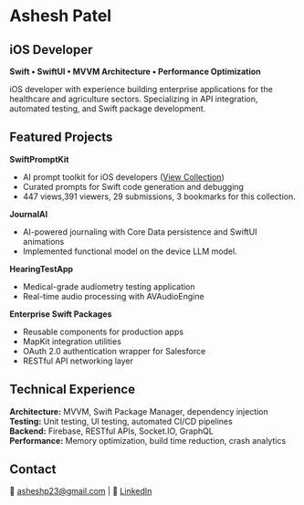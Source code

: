# Ashesh Patel
## iOS Developer

**Swift • SwiftUI • MVVM Architecture • Performance Optimization**

iOS developer with experience building enterprise applications for the healthcare and agriculture sectors. Specializing in API integration, automated testing, and Swift package development.

## Featured Projects

**SwiftPromptKit** 
- AI prompt toolkit for iOS developers ([View Collection](https://gudprompt.com/c/swiftassist-ios-developer-s-ai-12009140))
- Curated prompts for Swift code generation and debugging
- 447 views,391 viewers, 29 submissions, 3 bookmarks for this collection.

**JournalAI** 
- AI-powered journaling with Core Data persistence and SwiftUI animations
- Implemented functional model on the device LLM model.

**HearingTestApp** 
- Medical-grade audiometry testing application
- Real-time audio processing with AVAudioEngine  

**Enterprise Swift Packages** 
- Reusable components for production apps
- MapKit integration utilities
- OAuth 2.0 authentication wrapper for Salesforce
- RESTful API networking layer

## Technical Experience

**Architecture:** MVVM, Swift Package Manager, dependency injection  
**Testing:** Unit testing, UI testing, automated CI/CD pipelines  
**Backend:** Firebase, RESTful APIs, Socket.IO, GraphQL  
**Performance:** Memory optimization, build time reduction, crash analytics

## Contact
📧 asheshp23@gmail.com | 💼 [LinkedIn](https://linkedin.com/in/asheshp23)
